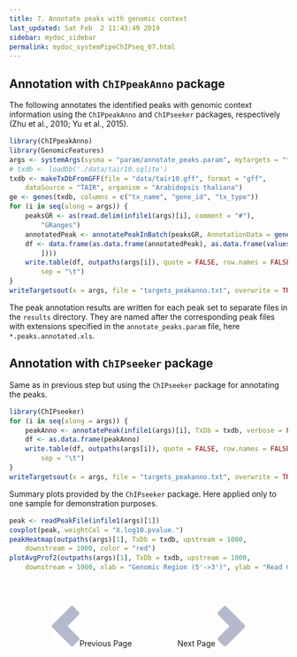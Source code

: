 ```yaml
---
title: 7. Annotate peaks with genomic context
last_updated: Sat Feb  2 11:43:49 2019
sidebar: mydoc_sidebar
permalink: mydoc_systemPipeChIPseq_07.html
---
```


## Annotation with `ChIPpeakAnno` package

The following annotates the identified peaks with genomic context information using the `ChIPpeakAnno` and `ChIPseeker` packages, respectively (Zhu et al., 2010; Yu et al., 2015).


```r
library(ChIPpeakAnno)
library(GenomicFeatures)
args <- systemArgs(sysma = "param/annotate_peaks.param", mytargets = "targets_macs.txt")
# txdb <- loadDb('./data/tair10.sqlite')
txdb <- makeTxDbFromGFF(file = "data/tair10.gff", format = "gff", 
    dataSource = "TAIR", organism = "Arabidopsis thaliana")
ge <- genes(txdb, columns = c("tx_name", "gene_id", "tx_type"))
for (i in seq(along = args)) {
    peaksGR <- as(read.delim(infile1(args)[i], comment = "#"), 
        "GRanges")
    annotatedPeak <- annotatePeakInBatch(peaksGR, AnnotationData = genes(txdb))
    df <- data.frame(as.data.frame(annotatedPeak), as.data.frame(values(ge[values(annotatedPeak)$feature, 
        ])))
    write.table(df, outpaths(args[i]), quote = FALSE, row.names = FALSE, 
        sep = "\t")
}
writeTargetsout(x = args, file = "targets_peakanno.txt", overwrite = TRUE)
```



The peak annotation results are written for each peak set to separate
files in the `results` directory. They are named after the corresponding peak
files with extensions specified in the `annotate_peaks.param` file, 
here `*.peaks.annotated.xls`.

## Annotation with `ChIPseeker` package

Same as in previous step but using the `ChIPseeker` package for annotating the peaks.


```r
library(ChIPseeker)
for (i in seq(along = args)) {
    peakAnno <- annotatePeak(infile1(args)[i], TxDb = txdb, verbose = FALSE)
    df <- as.data.frame(peakAnno)
    write.table(df, outpaths(args[i]), quote = FALSE, row.names = FALSE, 
        sep = "\t")
}
writeTargetsout(x = args, file = "targets_peakanno.txt", overwrite = TRUE)
```

Summary plots provided by the `ChIPseeker` package. Here applied only to one sample
for demonstration purposes.


```r
peak <- readPeakFile(infile1(args)[1])
covplot(peak, weightCol = "X.log10.pvalue.")
peakHeatmap(outpaths(args)[1], TxDb = txdb, upstream = 1000, 
    downstream = 1000, color = "red")
plotAvgProf2(outpaths(args)[1], TxDb = txdb, upstream = 1000, 
    downstream = 1000, xlab = "Genomic Region (5'->3')", ylab = "Read Count Frequency")
```

<br><br><center><a href="mydoc_systemPipeChIPseq_06.html"><img src="images/left_arrow.png" alt="Previous page."></a>Previous Page &nbsp; &nbsp; &nbsp; &nbsp; &nbsp; &nbsp; &nbsp; &nbsp; &nbsp; &nbsp; Next Page
<a href="mydoc_systemPipeChIPseq_08.html"><img src="images/right_arrow.png" alt="Next page."></a></center>
